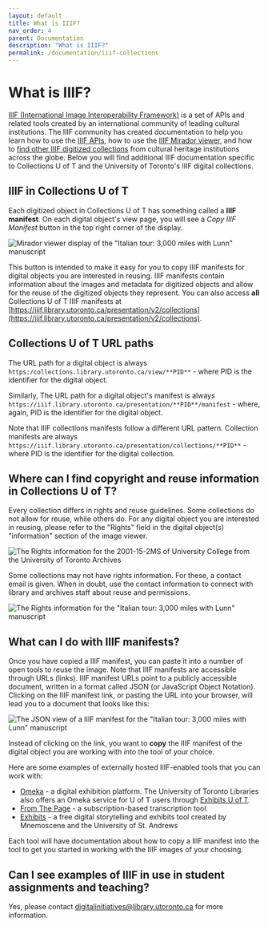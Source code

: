 ```yaml
---
layout: default
title: What is IIIF?
nav_order: 4
parent: Documentation
description: "What is IIIF?"
permalink: /documentation/iiif-collections
---
```


# What is IIIF?

[IIIF (International Image Interoperability Framework)](http://iiif.io/) is a set of APIs and related tools created by an international community of leading cultural institutions. The IIIF community has created documentation to help you learn how to use the [IIIF APIs](https://iiif.io/get-started/how-iiif-works/), how to use the [IIIF Mirador viewer](https://iiif.io/guides/using_iiif_resources/#mirador), and how to [find other IIIF digitized collections](https://iiif.io/guides/finding_resources/) from cultural heritage institutions across the globe. Below you will find additional IIIF documentation specific to Collections U of T and the University of Toronto's IIIF digital collections.

## IIIF in Collections U of T

Each digitized object in Collections U of T has something called a **IIIF manifest**. On each digital object's view page, you will see a *Copy IIIF Manifest* button in the top right corner of the display.

![Mirador viewer display of the "Italian tour: 3,000 miles with Lunn" manuscript](../img/1_copy_iiif_manifest_button.jpg)

This button is intended to make it easy for you to copy IIIF manifests for digital objects you are interested in reusing. IIIF manifests contain information about the images and metadata for digitized objects and allow for the reuse of the digitized objects they represent. You can also access **all** Collections U of T IIIF manifests at [https://iiif.library.utoronto.ca/presentation/v2/collections](https://iiif.library.utoronto.ca/presentation/v2/collections).

## Collections U of T URL paths

The URL path for a digital object is always `https:/collections.library.utoronto.ca/view/**PID**` - where PID is the identifier for the digital object.

Similarly, The URL path for a digital object's manifest is always `https://iiif.library.utoronto.ca/presentation/**PID**/manifest` - where, again, PID is the identifier for the digital object.

Note that IIIF collections manifests follow a different URL pattern. Collection manifests are always `https://iiif.library.utoronto.ca/presentation/collections/**PID**` - where PID is the identifier for the digital collection.

## Where can I find copyright and reuse information in Collections U of T? 
Every collection differs in rights and reuse guidelines. Some collections do not allow for reuse, while others do. For any digital object you are interested in reusing, please refer to the \"Rights\" field in the digital object(s) "information" section of the image viewer. 

![The Rights information for the 2001-15-2MS of University College from the University of Toronto Archives](../img/3_rights_a.png)

Some collections may not have rights information. For these, a contact email is given. When in doubt, use the contact information to connect with library and archives staff about reuse and permissions.

![The Rights information for the "Italian tour: 3,000 miles with Lunn" manuscript](../img/3_rights.png)

## What can I do with IIIF manifests? 
Once you have copied a IIIF manifest, you can paste it into a number of open tools to reuse the image. Note that IIIF manifests are accessible through URLs (links). IIIF manifest URLs point to a publicly accessible document, written in a format called JSON (or JavaScript Object Notation). Clicking on the IIIF manifest link, or pasting the URL into your browser, will lead you to a document that looks like this:

![The JSON view of a IIIF manifest for the "Italian tour: 3,000 miles with Lunn" manuscript](../img/2_iiif_manifest_json.jpg)

Instead of clicking on the link, you want to **copy** the IIIF manifest of the digital object you are working with *into* the tool of your choice. 

Here are some examples of externally hosted IIIF-enabled tools that you can work with:

* [Omeka](https://www.omeka.net/) - a digital exhibition platform. The University of Toronto Libraries also offers an Omeka service for U of T users through [Exhibits U of T](https://exhibits.library.utoronto.ca/start).
* [From The Page](https://fromthepage.com/) - a subscription-based transcription tool.
* [Exhibits](https://www.exhibit.so/) - a free digital storytelling and exhibits tool created by Mnemoscene and the University of St. Andrews

Each tool will have documentation about how to copy a IIIF manifest into the tool to get you started in working with the IIIF images of your choosing.

## Can I see examples of IIIF in use in student assignments and teaching?
Yes, please contact [digitalinitiatives@library.utoronto.ca](mailto:digitalinitiatives@library.utoronto.ca) for more information.
